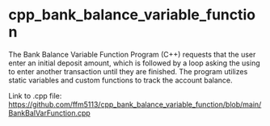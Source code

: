 # cpp_bank_balance_variable_function
The Bank Balance Variable Function Program (C++) requests that the user enter an initial deposit amount, which is followed by a loop asking the using to enter another transaction until they are finished. The program utilizes static variables and custom functions to track the account balance.

Link to .cpp file: https://github.com/ffm5113/cpp_bank_balance_variable_function/blob/main/BankBalVarFunction.cpp
